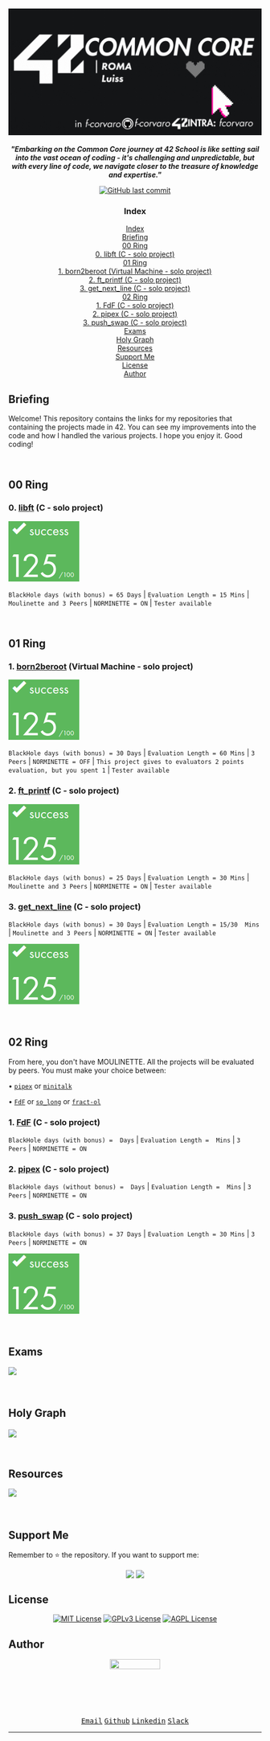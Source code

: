 # <a href="https://github.com/f-corvaro/42.common_core"><img align="center" src="https://github.com/f-corvaro/f-corvaro/blob/main/42cc.gif"></a>

<p align="center">
	<b><i>"Embarking on the Common Core journey at 42 School is like setting sail into the vast ocean of coding - it's challenging and unpredictable, but with every line of code, we navigate closer to the treasure of knowledge and expertise."</i></b><br>
</p>
<p align="center" style="text-decoration: none;">
    <a href="https://github.com/f-corvaro/LIBFT"><img alt="GitHub last commit" src="https://img.shields.io/github/last-commit/f-corvaro/LIBFT?color=black" /></a>
</p>

<h3 align="center">Index</h3>

<p align="center">
  <a href="#index">Index</a><br>
  <a href="#briefing">Briefing</a><br>
  <a href="#00-ring">00 Ring</a><br>
  <a href="#0️-libft-c---solo-project">0️. libft (C - solo project)</a><br>
  <a href="#01-ring">01 Ring</a><br>
  <a href="#1-born2beroot-virtual-machine----solo-project">1. born2beroot (Virtual Machine  - solo project)</a><br>
  <a href="#2-ft_printf-c---solo-project">2. ft_printf (C - solo project)</a><br>
  <a href="#3-get_next_line-c---solo-project">3. get_next_line (C - solo project)</a><br>
  <a href="#02-ring">02 Ring</a><br>
  <a href="#1-fdf-c----solo-project">1. FdF (C  - solo project)</a><br>
  <a href="#2-pipex-c---solo-project">2. pipex (C - solo project)</a><br>
  <a href="#3-push_swap-c---solo-project">3. push_swap (C - solo project)</a><br>
  <a href="#exams">Exams</a><br>
  <a href="#holy-graph">Holy Graph</a><br>
  <a href="#resources">Resources</a><br>
  <a href="#support-me">Support Me</a><br>
  <a href="#license">License</a><br>
  <a href="#author">Author</a>
</p>

## Briefing

<p align="justify">

Welcome! This repository contains the links for my repositories that containing the projects made in 42. You can see my improvements into the code and how
I handled the various projects. I hope you enjoy it. Good coding!

</p>

<br>

## 00 Ring

<p align="justify">

### 0️. [libft](https://github.com/f-corvaro/LIBFT) (C - solo project)

[![fcorvaro's 42 Libft Score](https://github.com/f-corvaro/42.common_core/blob/main/.extra/125.png)](https://profile.intra.42.fr/users/fcorvaro)

  ```BlackHole days (with bonus) = 65 Days``` | ```Evaluation Length = 15 Mins``` | ```Moulinette and 3 Peers``` | ```NORMINETTE = ON``` | ```Tester available```
</p>

<br>

## 01 Ring

<p align="justify">

### 1. [born2beroot](https://github.com/f-corvaro/42.common_core/tree/main/01-born2beroot) (Virtual Machine  - solo project)

[![fcorvaro's 42 Born2beroot Score](https://github.com/f-corvaro/42.common_core/blob/main/.extra/125.png)](https://profile.intra.42.fr/users/fcorvaro)

  ```BlackHole days (with bonus) = 30 Days``` | ```Evaluation Length = 60 Mins``` | ```3 Peers``` | ```NORMINETTE = OFF``` | ```This project gives to evaluators 2 points evaluation, but you spent 1``` | ```Tester available```

### 2. [ft_printf](https://github.com/f-corvaro/42.common_core/tree/main/01-ft_printf) (C - solo project)

[![fcorvaro's 42 ft_printf Score](https://github.com/f-corvaro/42.common_core/blob/main/.extra/125.png)](https://profile.intra.42.fr/users/fcorvaro)

  ```BlackHole days (with bonus) = 25 Days``` | ```Evaluation Length = 30 Mins``` | ```Moulinette and 3 Peers``` | ```NORMINETTE = ON``` | ```Tester available```

### 3. [get_next_line](https://github.com/f-corvaro/GET_NEXT_LINE) (C - solo project)

  ```BlackHole days (with bonus) = 30 Days``` | ```Evaluation Length = 15/30  Mins``` | ```Moulinette and 3 Peers``` | ```NORMINETTE = ON``` | ```Tester available```

[![fcorvaro's 42 get_next_line Score](https://github.com/f-corvaro/42.common_core/blob/main/.extra/125.png)](https://profile.intra.42.fr/users/fcorvaro)

</p>

<br>

## 02 Ring

<p align="justify">

From here, you don't have MOULINETTE. All the projects will be evaluated by peers. You must make your choice between:

• [```pipex```](https://github.com/f-corvaro/42.common_core/blob/main/.extra/.othersubject/pipex.pdf) or [```minitalk```](https://github.com/f-corvaro/42.common_core/blob/main/.extra/.othersubject/minitalk.pdf)

• [```FdF```](https://github.com/f-corvaro/42.common_core/blob/main/.extra/.othersubject/FDF.pdf) or [```so_long```](https://github.com/f-corvaro/42.common_core/blob/main/.extra/.othersubject/so_long.pdf) or [```fract-ol```](https://github.com/f-corvaro/42.common_core/blob/main/.extra/.othersubject/fract-ol.pdf)

### 1. [FdF](https://github.com/f-corvaro/42.common_core/tree/main/02-FdF) (C  - solo project)



  ```BlackHole days (with bonus) =  Days``` | ```Evaluation Length =  Mins``` | ```3 Peers``` | ```NORMINETTE = ON```

### 2. [pipex](https://github.com/f-corvaro/42.common_core/tree/main/02-pipex) (C - solo project)



  ```BlackHole days (without bonus) =  Days``` | ```Evaluation Length =  Mins``` | ```3 Peers``` | ```NORMINETTE = ON```

### 3. [push_swap](https://github.com/f-corvaro/42.common_core/tree/main/02-push_swap) (C - solo project)

  ```BlackHole days (with bonus) = 37 Days``` | ```Evaluation Length = 30 Mins``` | ```3 Peers``` | ```NORMINETTE = ON```

[![fcorvaro's 42 Push_Swap Score](https://github.com/f-corvaro/42.common_core/blob/main/.extra/125.png)](https://profile.intra.42.fr/users/fcorvaro)


</p>

<br>

## Exams

<p align="justify">

<a href="https://github.com/f-corvaro/42.common_core/tree/main/exams"><img width="350" src="https://github.com/f-corvaro/42.common_core/blob/main/exams/.extra/42exams.png"></a>

</p>

<br>

## Holy Graph

<a href="https://projects.intra.42.fr/projects/graph"><img align="center" src="https://github.com/f-corvaro/42.common_core/blob/main/.extra/HolyGraph.png"></a>

<br>

## Resources

<a href="https://github.com/f-corvaro/42.common_core/tree/main/.tips"><img width="350" src="https://github.com/f-corvaro/42.common_core/blob/main/.extra/42Resources.png"></a>

<br>

## Support Me

<p align="justify">
Remember to ⭐ the repository.
If you want to support me:</p>

<p align="center">
<a href="https://ko-fi.com/fcorvaro"><img width="180" img align="center" src="https://github.com/f-corvaro/42.common_core/blob/main/.extra/support-me-ko-fi.svg"><alt=""></a>
<a href="https://github.com/sponsors/f-corvaro"><img width="180" img align="center" src="https://github.com/f-corvaro/42.common_core/blob/main/.extra/support-me-github.svg"><alt=""></a>

<br>

## License
<p align="center">
<a href="https://choosealicense.com/licenses/mit/"><img src="https://img.shields.io/badge/License-MIT-green.svg" alt="MIT License"></a>
<a href="https://opensource.org/licenses/"><img src="https://img.shields.io/badge/License-GPL%20v3-yellow.svg" alt="GPLv3 License"></a>
<a href="http://www.gnu.org/licenses/agpl-3.0"><img src="https://img.shields.io/badge/license-AGPL-blue.svg" alt="AGPL License"></a>

<br>

## Author

<p align="center"><a href="https://profile.intra.42.fr/users/fcorvaro"><img style="height:auto;" src="https://avatars.githubusercontent.com/u/102758065?v=4" width="100" height="100"alt=""></a>
<p align="center">
<a href="mailto:fcorvaro@student.42roma.it"><kbd>Email</kbd><alt=""></a>
<a href="https://github.com/f-corvaro"><kbd>Github</kbd><alt=""></a>
<a href="https://www.linkedin.com/in/f-corvaro/"><kbd>Linkedin</kbd><alt=""></a>
<a href="https://42born2code.slack.com/team/U050L8XAFLK"><kbd>Slack</kbd><alt=""></a>

<hr/>